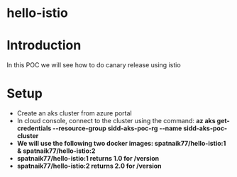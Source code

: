 # hello-istio
# Introduction
In this POC we will see how to do canary release using istio

# Setup
* Create an aks cluster from azure portal
* In cloud console, connect to the cluster using the command: <b>az aks get-credentials --resource-group sidd-aks-poc-rg --name sidd-aks-poc-cluster<b>
* We will use the following two docker images: spatnaik77/hello-istio:1 & spatnaik77/hello-istio:2
* spatnaik77/hello-istio:1 returns 1.0 for /version
* spatnaik77/hello-istio:2 returns 2.0 for /version
